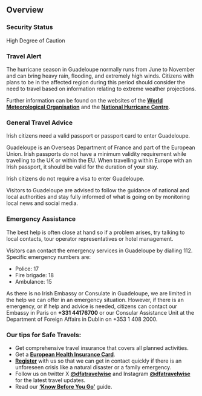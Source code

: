 ## Overview

### **Security Status**

High Degree of Caution

### **Travel Alert**

The hurricane season in Guadeloupe normally runs from June to November and can bring heavy rain, flooding, and extremely high winds. Citizens with plans to be in the affected region during this period should consider the need to travel based on information relating to extreme weather projections.

Further information can be found on the websites of the [**World Meteorological Organisation**](https://severeweather.wmo.int/) and the [**National Hurricane Centre**](https://www.nhc.noaa.gov/).

### **General Travel Advice**

Irish citizens need a valid passport or passport card to enter Guadeloupe.

Guadeloupe is an Overseas Department of France and part of the European Union. Irish passports do not have a minimum validity requirement while travelling to the UK or within the EU. When travelling within Europe with an Irish passport, it should be valid for the duration of your stay.

Irish citizens do not require a visa to enter Guadeloupe.

Visitors to Guadeloupe are advised to follow the guidance of national and local authorities and stay fully informed of what is going on by monitoring local news and social media.

### **Emergency Assistance**

The best help is often close at hand so if a problem arises, try talking to local contacts, tour operator representatives or hotel management.

Visitors can contact the emergency services in Guadeloupe by dialling 112. Specific emergency numbers are:

* Police: 17
* Fire brigade: 18
* Ambulance: 15

As there is no Irish Embassy or Consulate in Guadeloupe, we are limited in the help we can offer in an emergency situation. However, if there is an emergency, or if help and advice is needed, citizens can contact our Embassy in Paris on **+331 44176700** or our Consular Assistance Unit at the Department of Foreign Affairs in Dublin on +353 1 408 2000.

### **Our tips for Safe Travels:**

* Get comprehensive travel insurance that covers all planned activities.
* Get a [**European Health Insurance Card**](http://www.hse.ie/eng/services/list/1/schemes/EHIC/).
* [**Register**](https://www.ireland.ie/en/dfa/overseas-travel/citizens-registration/) with us so that we can get in contact quickly if there is an unforeseen crisis like a natural disaster or a family emergency.
* Follow us on twitter X [**@dfatravelwise**](https://www.twitter.com/DFATravelWise) and Instagram [**@dfatravelwise**](https://www.instagram.com/dfatravelwise/) for the latest travel updates.
* Read our [**‘Know Before You Go’**](https://www.ireland.ie/en/dfa/overseas-travel/know-before-you-go/) guide.